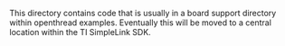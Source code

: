 This directory contains code that is usually in a board support directory within
openthread examples. Eventually this will be moved to a central location within
the TI SimpleLink SDK.
